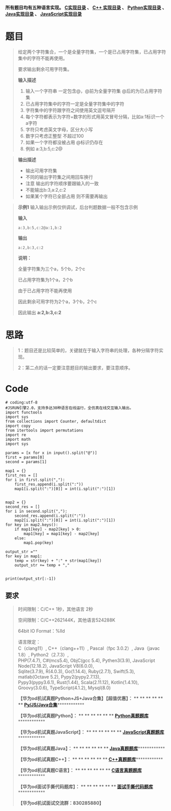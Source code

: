 **所有题目均有五种语言实现。
**[C实现目录](https://renjie.blog.csdn.net/article/details/129190260 "C实现目录")** 、
**[C++ 实现目录](https://blog.csdn.net/misayaaaaa/category_12036814.html "C++
实现目录")** 、
**[Python实现目录](https://blog.csdn.net/misayaaaaa/category_12111005.html
"Python实现目录")** 、
**[Java实现目录](https://blog.csdn.net/misayaaaaa/category_12111006.html
"Java实现目录")** 、
**[JavaScript实现目录](https://blog.csdn.net/misayaaaaa/category_12199270.html
"JavaScript实现目录")****

# 题目

> 给定两个字符集合，一个是全量字符集，一个是已占用字符集，已占用字符集中的字符不能再使用。
>
> 要求输出剩余可用字符集。
>
> **输入描述**
>
>   1. 输入一个字符串 一定包含@，@前为全量字符集 @后的为已占用字符集
>   2. 已占用字符集中的字符一定是全量字符集中的字符
>   3. 字符集中的字符跟字符之间使用英文逗号隔开
>   4. 每个字符都表示为字符+数字的形式用英文冒号分隔，比如a:1标识一个a字符
>   5. 字符只考虑英文字母，区分大小写
>   6. 数字只考虑正整型 不超过100
>   7. 如果一个字符都没被占用 @标识仍存在
>   8. 例如 a:3,b:5,c:2@
>

>
> **输出描述**
>
>   * 输出可用字符集
>   * 不同的输出字符集之间用回车换行
>   * 注意 输出的字符顺序要跟输入的一致
>   * 不能输出b:3,a:2,c:2
>   * 如果某个字符已全部占用 则不需要再输出
>

>
> **示例1** 输入输出示例仅供调试，后台判题数据一般不包含示例
>
> **输入**
>
> `a:3,b:5,c:2@a:1,b:2`
>
> **输出**
>
> `a:2,b:3,c:2`
>
> **说明：**
>
> 全量字符集为三个a，5个b，2个c
>
> 已占用字符集为1个a，2个b
>
> 由于已占用字符不能再使用
>
> 因此剩余可用字符为2个a，3个b，2个c
>
> 因此输出 **a:2,b:3,c:2**

# 思路

> 1：题目还是比较简单的，关键就在于输入字符串的处理，各种分隔字符实现。
>
> 2：第二点的话一定要注意题目的输出要求，要注意顺序。

#

# Code

    
    
    # coding:utf-8
    #JSRUN引擎2.0，支持多达30种语言在线运行，全仿真在线交互输入输出。 
    import functools
    import sys
    from collections import Counter, defaultdict
    import copy
    from itertools import permutations
    import re
    import math
    import sys
    
    params = [x for x in input().split("@")]
    first = params[0]
    second = params[1]
     
    map1 = {}
    first_res = []
    for i in first.split(","):
        first_res.append(i.split(":"))
        map1[i.split(":")[0]] = int(i.split(":")[1])
        
    
    map2 = {}
    second_res = []
    for i in second.split(","):
        second_res.append(i.split(":"))
        map2[i.split(":")[0]] = int(i.split(":")[1])
    for key in map2.keys():
        if map1[key] - map2[key] > 0:
            map1[key] = map1[key] - map2[key]
        else:
            map1.pop(key)
    
    output_str =""
    for key in map1:
        temp = str(key) + ":" + str(map1[key])
        output_str += temp + ","
    
    
    print(output_str[:-1])

## 要求

> 时间限制：C/C++ 1秒，其他语言 2秒
>
> 空间限制：C/C++262144K，其他语言524288K
>
> 64bit IO Format：%lld
>
> 语言限定：  
>  C（clang11）, C++（clang++11）, Pascal（fpc 3.0.2）, Java（javac 1.8）,
> Python2（2.7.3）,  
>  PHP(7.4.7), C#(mcs5.4), ObjC(gcc 5.4), Pythen3(3.9), JavaScript
> Node(12.18.2), JavaScript V8(6.0.0),  
>  Sqlite(3.7.9), R(4.0.3), Go(1.14.4), Ruby(2.7.1), Swift(5.3), matlab(Octave
> 5.2), Pypy2(pypy2.7.13),  
>  Pypy3(pypy3.6.1), Rust(1.44), Scala(2.11.12), Kotlin(1.4.10),
> Groovy(3.0.6), TypeScript(4.1.2), Mysql(8.0)
>
> **【华为od机试真题Python+JS+Java合集】【超值优惠】： ** ** ** ** ** **
> **[Py/JS/Java合集](https://blog.csdn.net/misayaaaaa/category_12258991.html
> "Py/JS/Java合集")****************
>
> **【华为od机试真题Python】： ** ** ** ** ** **
> **[Python真题题库](https://blog.csdn.net/misayaaaaa/category_12111005.html
> "Python真题题库")****************
>
> **【华为od机试真题JavaScript】： ** ** ** ** ** **
> **[JavaScript真题题库](https://blog.csdn.net/misayaaaaa/category_12199270.html
> "JavaScript真题题库")****************
>
> **【华为od机试真题Java】： ** ** ** ** ** **
> **[Java真题题库](https://blog.csdn.net/misayaaaaa/category_12111006.html
> "Java真题题库")****************
>
> **【华为od机试真题C++】： ** ** ** ** ** **
> **[C++真题题库](https://blog.csdn.net/misayaaaaa/category_12036814.html
> "C++真题题库")****************
>
> **【华为od机试真题C语言】： ** ** ** ** ** **
> **[C语言真题题库](https://blog.csdn.net/misayaaaaa/category_12217917.html
> "C语言真题题库")****************
>
> **【华为od面试手撕代码题库】： ** ** ** ** ** **
> **[面试手撕代码题库](https://renjie.blog.csdn.net/article/details/130419388
> "面试手撕代码题库")****************
>
> **【华为od机试面试交流群：830285880】**

